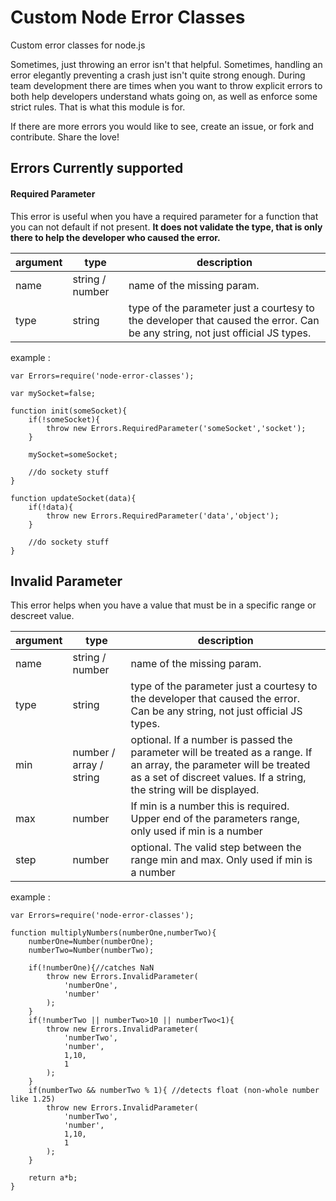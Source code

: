 # Custom Node Error Classes
Custom error classes for node.js 

Sometimes, just throwing an error isn't that helpful. Sometimes, handling an error elegantly preventing a crash just isn't quite strong enough. During team development there are times when you want to throw explicit errors to both help developers understand whats going on, as well as enforce some strict rules. That is what this module is for.

If there are more errors you would like to see, create an issue, or fork and contribute. Share the love!

## Errors Currently supported

#### Required Parameter
This error is useful when you have a required parameter for a function that you can not default if not present. **It does not validate the type, that is only there to help the developer who caused the error.**

|argument|type|description|
|---|---|---|
|name|string / number|name of the missing param.|
|type|string|type of the parameter just a courtesy to the developer that caused the error. Can be any string, not just official JS types.|

example :
    
    var Errors=require('node-error-classes');
    
    var mySocket=false;
        
    function init(someSocket){
        if(!someSocket){
            throw new Errors.RequiredParameter('someSocket','socket');
        }

        mySocket=someSocket;

        //do sockety stuff
    }

    function updateSocket(data){
        if(!data){
            throw new Errors.RequiredParameter('data','object');
        }

        //do sockety stuff
    }
    
## Invalid Parameter
This error helps when you have a value that must be in a specific range or descreet value.

|argument|type|description|
|---|---|---|
|name|string / number|name of the missing param.|
|type|string|type of the parameter just a courtesy to the developer that caused the error. Can be any string, not just official JS types.|
|min|number / array / string|optional. If a number is passed the parameter will be treated as a range. If an array, the parameter will be treated as a set of discreet values. If a string, the string will be displayed.|
|max|number|If min is a number this is required. Upper end of the parameters range, only used if min is a number|
|step|number|optional. The valid step between the range min and max. Only used if min is a number|

example :
    
    var Errors=require('node-error-classes');
    
    function multiplyNumbers(numberOne,numberTwo){
        numberOne=Number(numberOne);
        numberTwo=Number(numberTwo);

        if(!numberOne){//catches NaN
            throw new Errors.InvalidParameter(
                'numberOne',
                'number'
            );
        }
        if(!numberTwo || numberTwo>10 || numberTwo<1){
            throw new Errors.InvalidParameter(
                'numberTwo',
                'number',
                1,10,
                1
            );
        }
        if(numberTwo && numberTwo % 1){ //detects float (non-whole number like 1.25)
            throw new Errors.InvalidParameter(
                'numberTwo',
                'number',
                1,10,
                1
            );
        }

        return a*b;
    }